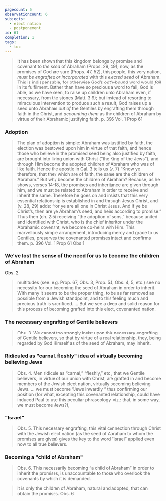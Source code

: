```yaml
---
pagecount: 5
observationcount: 6
subjects:
  - elect nation
  - postponement
id: 61
completion: 1
tags:
  - toc
---
```

>It has been shown that this kingdom belongs by promise and covenant to *the seed* of Abraham (Props. 29, 49); now, as the promises of God are sure (Props. 47, 52), this people, this very nation, *must be engrafted or incorporated* with this *elected seed* of Abraham. This is indispensable, for otherwise God’s *oath-bound* word would *fail* in its fulfilment. Bather than have so precious a word to fail, God is able, as we have seen, to raise up children unto Abraham even, if necessary, from the stones (Matt. 3:9); but instead of resorting to miraculous intervention to produce such a result, God raises up a seed unto Abraham *out of* the Gentiles by engrafting them through faith in the Christ, and *accounting them* as the children of Abraham by virtue of their Abrahamic justifying faith.
>p. 396 Vol. 1 Prop 61
### Adoption
>The plan of adoption is simple: Abraham was justified by faith, the election was bestowed upon him in virtue of that faith, and hence those who believe in the promised seed being also justified by faith, are brought into living union with Christ (“the King of the Jews”), and through Him become the adopted children of Abraham who was of like faith. Hence the apostle in Gal. 3 tells us (v. 7) “Know ye therefore, that they which are of faith, the same are the children of Abraham.” But why become the children of Abraham? Because, as he shows, verses 14-18, the promises and inheritance are given through him, and we must be related to Abraham in order to receive and inherit the same. Therefore he goes on and insists that this very essential relationship is established in and through Jesus Christ, and (v. 28, 29) adds: “for ye are all one in Christ Jesus. And if ye be Christ’s, then are ye Abraham’s seed, and heirs according to promise.” Thus then (ch. 2:5) receiving “the adoption of sons,” because united and identified with Christ, who is the chief inheritor under the Abrahamic covenant, we become co-heirs with Him. This marvellously simple arrangement, introducing mercy and grace to us Gentiles, preserves the covenanted promises intact and confirms them.
>p. 396 Vol. 1 Prop 61 Obs 1

### We've lost the sense of the need for us to become the children of Abraham
Obs. 2
>multitudes (see. e.g. Prop. 67, Obs. 3, Prop. 54, Obs. 4, 5, etc.) see no necessity for our becoming the seed of Abraham in order to inherit. With many it seems to be the proper thing, to be as far removed as possible from a Jewish standpoint, and to this feeling much and precious truth is sacrificed.
>...
>But we see a deep and solid reason for this process of becoming grafted into this elect, covenanted nation.
### The necessary engrafting of Gentile believers
>Obs. 3. We cannot too strongly insist upon this necessary engrafting of Gentile believers, so that by virtue of a real relationship, they, being regarded by God Himself as of the seed of Abraham, may inherit.
### Ridiculed as "carnal, fleshly" idea of virtually becoming believing Jews
>Obs. 4. Men ridicule as “carnal,” “fleshly,” etc., that we Gentile believers, in virtue of our union with Christ, are grafted in and become members of the Jewish elect nation, virtually becoming believing Jews.
>...
>we must become “Jews inwardly “ thus confirming our position (for what, excepting this covenanted relationship, could have induced Paul to use this peculiar phraseology, viz.: that, in some way, we must become Jews?),
### "Israel"
>Obs. 5. This necessary engrafting, this vital connection through Christ with the Jewish elect nation (as the seed of Abraham to whom the promises are given) gives the key to the word “Israel” applied even now to all true believers.
### Becoming a "child of Abraham" 
>Obs. 6. This necessarily becoming “a child of Abraham” in order to inherit the promises, is unaccountable to those who overlook the covenants by which it is demanded.

>it is only the children of Abraham, natural and adopted, that can obtain the promises.
>Obs. 6